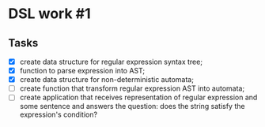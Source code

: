 # DSL work #1

## Tasks

- [x] create data structure for regular expression syntax tree;
- [x] function to parse expression into AST;
- [x] create data structure for non-deterministic automata;
- [ ] create function that transform regular expression AST into
automata;
- [ ] create application that receives representation of regular expression
and some sentence and answers the question: does the string satisfy
the expression's condition?